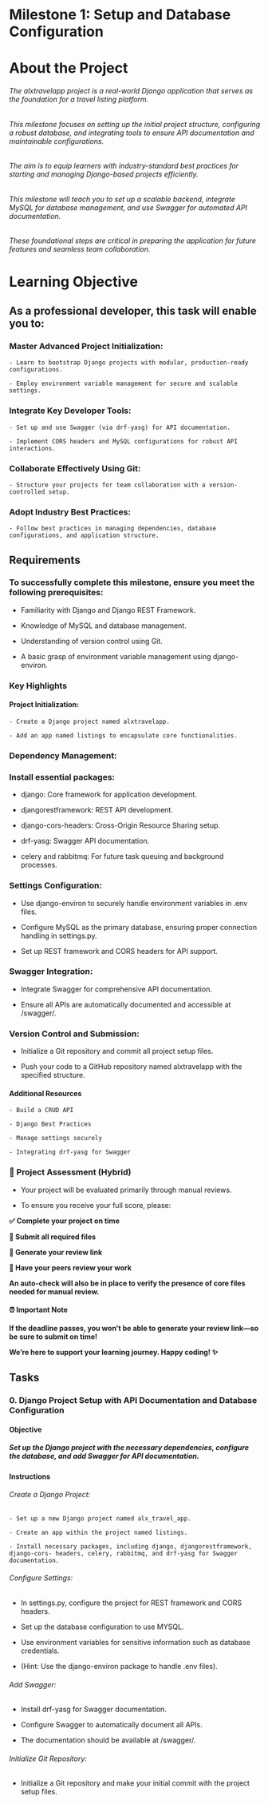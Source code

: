 # Milestone 1: Setup and Database Configuration

# About the Project

###### The alxtravelapp project is a real-world Django application that serves as the foundation for a travel listing platform.

###### This milestone focuses on setting up the initial project structure, configuring a robust database, and integrating tools to ensure API documentation and maintainable configurations.

###### The aim is to equip learners with industry-standard best practices for starting and managing Django-based projects efficiently.

###### This milestone will teach you to set up a scalable backend, integrate MySQL for database management, and use Swagger for automated API documentation.

###### These foundational steps are critical in preparing the application for future features and seamless team collaboration.

# Learning Objective

## As a professional developer, this task will enable you to:

### Master Advanced Project Initialization:

    - Learn to bootstrap Django projects with modular, production-ready configurations.
    
    - Employ environment variable management for secure and scalable settings.

### Integrate Key Developer Tools:

    - Set up and use Swagger (via drf-yasg) for API documentation.
    
    - Implement CORS headers and MySQL configurations for robust API interactions.
    
### Collaborate Effectively Using Git:

    - Structure your projects for team collaboration with a version-controlled setup.

### Adopt Industry Best Practices:

    - Follow best practices in managing dependencies, database configurations, and application structure.

## Requirements

### To successfully complete this milestone, ensure you meet the following prerequisites:

- Familiarity with Django and Django REST Framework.

- Knowledge of MySQL and database management.

- Understanding of version control using Git.

- A basic grasp of environment variable management using django-environ.


### Key Highlights

#### Project Initialization:

    - Create a Django project named alxtravelapp.
    
    - Add an app named listings to encapsulate core functionalities.

### Dependency Management:

### Install essential packages:

- django: Core framework for application development.

- djangorestframework: REST API development.

- django-cors-headers: Cross-Origin Resource Sharing setup.

- drf-yasg: Swagger API documentation.

- celery and rabbitmq: For future task queuing and background processes.

### Settings Configuration:

- Use django-environ to securely handle environment variables in .env files.

- Configure MySQL as the primary database, ensuring proper connection handling in settings.py.

- Set up REST framework and CORS headers for API support.

### Swagger Integration:

- Integrate Swagger for comprehensive API documentation.

- Ensure all APIs are automatically documented and accessible at /swagger/.

### Version Control and Submission:

- Initialize a Git repository and commit all project setup files.

- Push your code to a GitHub repository named alxtravelapp with the specified structure.

#### Additional Resources

    - Build a CRUD API
    
    - Django Best Practices
    
    - Manage settings securely
    
    - Integrating drf-yasg for Swagger

### 📝 Project Assessment (Hybrid)

- Your project will be evaluated primarily through manual reviews.

- To ensure you receive your full score, please:

**✅ Complete your project on time**

**📄 Submit all required files**

**🔗 Generate your review link**

**👥 Have your peers review your work**

**An auto-check will also be in place to verify the presence of core files needed for manual review.**

#### ⏰ Important Note

**If the deadline passes, you won’t be able to generate your review link—so be sure to submit on time!**

**We’re here to support your learning journey. Happy coding! ✨**

## Tasks

### 0. Django Project Setup with API Documentation and Database Configuration

#### Objective

##### Set up the Django project with the necessary dependencies, configure the database, and add Swagger for API documentation.

**Instructions**

###### Create a Django Project:

    - Set up a new Django project named alx_travel_app.
    
    - Create an app within the project named listings.
    
    - Install necessary packages, including django, djangorestframework, django-cors- headers, celery, rabbitmq, and drf-yasg for Swagger documentation.

###### Configure Settings:

- In settings.py, configure the project for REST framework and CORS headers.

- Set up the database configuration to use MYSQL.

- Use environment variables for sensitive information such as database credentials.

- (Hint: Use the django-environ package to handle .env files).

###### Add Swagger:

- Install drf-yasg for Swagger documentation.

- Configure Swagger to automatically document all APIs.

- The documentation should be available at /swagger/.

###### Initialize Git Repository:

- Initialize a Git repository and make your initial commit with the project setup files.